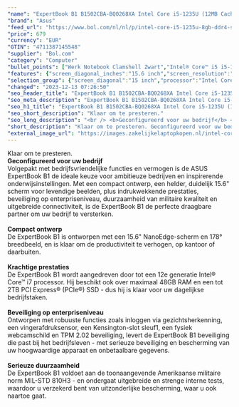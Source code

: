 ```yaml
---
"name": "ExpertBook B1 B1502CBA-BQ0268XA Intel Core i5-1235U (12MB Cache), 8GB DDR4-SDRAM, 256GB SSD, 39.6 cm (15.6\") Full HD 1920 x 1080 IPS, Intel UHD Graphics, LAN, WLAN, Webcam, Windows 11 Pro Education 64-bit"
"brand": "Asus"
"feed_url": "https://www.bol.com/nl/nl/p/intel-core-i5-1235u-8gb-ddr4-sdram-256gb-ssd-39-6-cm-full-hd-1920-x-1080-ips-intel-iris-xe-graphics-lan-wlan-webcam-windows-11-pro-education-64-bit/9300000149988542"
"price": 679
"currency": "EUR"
"GTIN": "4711387145548"
"supplier": "Bol.com"
"category": "Computer"
"bullet_points": ["Werk Notebook Clamshell Zwart","Intel® Core™ i5 i5-1235U","39,6 cm (15.6\") Full HD 1920 x 1080 Pixels IPS Mat 16:9","8 GB DDR4-SDRAM 1 x 8 GB","256 GB SSD","Intel Iris Xe Graphics","Wi-Fi 6 (802.11ax) Ethernet LAN Bluetooth 5.1","Lithium-Ion (Li-Ion) 42 Wh 65 W","Windows 11 Pro Education 64-bit"]
"features": {"screen_diagonal_inches":"15.6 inch","screen_resolution":"1920 x 1080 Pixels","processor_family":"Intel® Core™ i5","memory_size":"8 GB","memory_type":"DDR4-SDRAM","total_storage_space":"256 GB","operating_system":"Windows","battery_capacity":"42 Wh","width":"361,6 mm","depth":"233 mm","height":"19,9 mm","weight":"1,69 kg"}
"selection_group": {"screen_diagonal":"15 inch","processor":"Intel Core i5","changed_price_past_3_days":false,"product_family":"ExpertBook"}
"changed": "2023-12-13 07:26:50"
"seo_header_title": "ExpertBook B1 B1502CBA-BQ0268XA Intel Core i5-1235U (12MB Cache), 8GB DDR4-SDRAM, 256GB SSD, 39.6 cm (15.6\") Full HD 1920 x 1080 IPS, Intel UHD Graphics, LAN, WLAN, Webcam, Windows 11 Pro Education 64-bit"
"seo_meta_description": "ExpertBook B1 B1502CBA-BQ0268XA Intel Core i5-1235U (12MB Cache), 8GB DDR4-SDRAM, 256GB SSD, 39.6 cm (15.6\") Full HD 1920 x 1080 IPS, Intel UHD Graphics, LAN, WLAN, Webcam, Windows 11 Pro Education 64-bit"
"seo_h1_title": "ExpertBook B1 B1502CBA-BQ0268XA Intel Core i5-1235U (12MB Cache), 8GB DDR4-SDRAM, 256GB SSD, 39.6 cm (15.6\") Full HD 1920 x 1080 IPS, Intel UHD Graphics, LAN, WLAN, Webcam, Windows 11 Pro Education 64-bit"
"seo_short_description": "Klaar om te presteren."
"seo_long_description": "<br /> <b>Geconfigureerd voor uw bedrijf</b> <br />Volgepakt met bedrijfsvriendelijke functies en vermogen is de ASUS ExpertBook B1 de ideale keuze voor ambitieuze bedrijven en inspirerende onderwijsinstellingen. Met een compact ontwerp, een helder, duidelijk 15. 6\" scherm voor levendige beelden, plus indrukwekkende prestaties, beveiliging op enterpriseniveau, duurzaamheid van militaire kwaliteit en uitgebreide connectiviteit, is de ExpertBook B1 de perfecte draagbare partner om uw bedrijf te versterken. <br /> <br /> <b>Compact ontwerp</b> <br />De ExpertBook B1 is ontworpen met een 15. 6\" NanoEdge-scherm en 178° breedbeeld, en is klaar om de productiviteit te verhogen, op kantoor of daarbuiten. <br /> <br /> <b>Krachtige prestaties</b> <br />De ExpertBook B1 wordt aangedreven door tot een 12e generatie Intel® Core™ i7 processor. Hij beschikt ook over maximaal 48GB RAM en een tot 2TB PCI Express® (PCIe®) SSD - dus hij is klaar voor uw dagelijkse bedrijfstaken. <br /> <br /> <b>Beveiliging op enterpriseniveau</b> <br />Ontworpen met robuuste functies zoals inloggen via gezichtsherkenning, een vingerafdruksensor, een Kensington-slot sleuf1, een fysiek webcamschild en TPM 2. 02 beveiliging, levert de ExpertBook B1 beveiliging die past bij het bedrijfsleven - met serieuze beveiliging en bescherming van uw hoogwaardige apparaat en onbetaalbare gegevens. <br /> <br /> <b>Serieuze duurzaamheid</b> <br />De ExpertBook B1 voldoet aan de toonaangevende Amerikaanse militaire norm MIL-STD 810H3 - en ondergaat uitgebreide en strenge interne tests, waardoor u verzekerd bent van uitzonderlijke bescherming, waar u ook naartoe gaat."
"short_description": "Klaar om te presteren. Geconfigureerd voor uw bedrijf Volgepakt met bedrijfsvriendelijke functies en vermogen is de ASUS ExpertBook B1 de ideale keuze voor ambitieuze bedrijven en inspirerende onderwijsinstellingen. Met een compact ontwerp, een helder, duidelijk 15.6\" scherm voor levendige beelden, plus indrukwekkende prestaties, beveiliging op enterpriseniveau, duurzaamheid van militaire kwaliteit en uitgebreide connectiviteit, is de ExpertBook B1 de perfecte draagbare partner om uw bedrijf te versterken. Compact ontwerp De ExpertBook B1 is ontworpen met een 15.6\" NanoEdge-scherm en 178° breedbeeld, en is klaar om de productiviteit te verhogen, op kantoor of daarbuiten. Krachtige prestaties De ExpertBook B1 wordt aangedreven door tot een 12e generatie Intel® Core™ i7 processor. Hij beschikt ook over maximaal 48GB RAM en een tot 2TB PCI Express® (PCIe®) SSD - dus hij is klaar voor uw dagelijkse bedrijfstaken. Beveiliging op enterpriseniveau Ontworpen met robuuste functies zoals inloggen via gezichtsherkenning, een vingerafdruksensor, een Kensington-slot sleuf1, een fysiek webcamschild en TPM 2.02 beveiliging, levert de ExpertBook B1 beveiliging die past bij het bedrijfsleven - met serieuze beveiliging en bescherming van uw hoogwaardige apparaat en onbetaalbare gegevens. Serieuze duurzaamheid De ExpertBook B1 voldoet aan de toonaangevende Amerikaanse militaire norm MIL-STD 810H3 - en ondergaat uitgebreide en strenge interne tests, waardoor u verzekerd bent van uitzonderlijke bescherming, waar u ook naartoe gaat."
"external_image_url": "https://images.zakelijkelaptopkopen.nl/intel-core-i5-1235u-8gb-ddr4-sdram-256gb-ssd-39-6-cm-full-hd-1920-x-1080-ips-intel-iris-xe-graphics-lan-wlan-webcam-windows-11-pro-education-64-bit.webp"
---
```


Klaar om te presteren. <br /> <b>Geconfigureerd voor uw bedrijf</b> <br />Volgepakt met bedrijfsvriendelijke functies en vermogen is de ASUS ExpertBook B1 de ideale keuze voor ambitieuze bedrijven en inspirerende onderwijsinstellingen. Met een compact ontwerp, een helder, duidelijk 15.6" scherm voor levendige beelden, plus indrukwekkende prestaties, beveiliging op enterpriseniveau, duurzaamheid van militaire kwaliteit en uitgebreide connectiviteit, is de ExpertBook B1 de perfecte draagbare partner om uw bedrijf te versterken. <br /> <br /> <b>Compact ontwerp</b> <br />De ExpertBook B1 is ontworpen met een 15.6" NanoEdge-scherm en 178° breedbeeld, en is klaar om de productiviteit te verhogen, op kantoor of daarbuiten. <br /> <br /> <b>Krachtige prestaties</b> <br />De ExpertBook B1 wordt aangedreven door tot een 12e generatie Intel® Core™ i7 processor. Hij beschikt ook over maximaal 48GB RAM en een tot 2TB PCI Express® (PCIe®) SSD - dus hij is klaar voor uw dagelijkse bedrijfstaken. <br /> <br /> <b>Beveiliging op enterpriseniveau</b> <br />Ontworpen met robuuste functies zoals inloggen via gezichtsherkenning, een vingerafdruksensor, een Kensington-slot sleuf1, een fysiek webcamschild en TPM 2.02 beveiliging, levert de ExpertBook B1 beveiliging die past bij het bedrijfsleven - met serieuze beveiliging en bescherming van uw hoogwaardige apparaat en onbetaalbare gegevens. <br /> <br /> <b>Serieuze duurzaamheid</b> <br />De ExpertBook B1 voldoet aan de toonaangevende Amerikaanse militaire norm MIL-STD 810H3 - en ondergaat uitgebreide en strenge interne tests, waardoor u verzekerd bent van uitzonderlijke bescherming, waar u ook naartoe gaat.